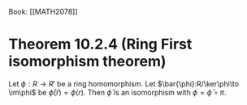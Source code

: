Book: [[MATH2078]]
# Theorem 10.2.4 (Ring First isomorphism theorem)
Let $\phi:R\to R'$ be a ring homomorphism.
Let $\bar{\phi}:R/\ker\phi\to \im\phi$ be $\bar{\phi}(\bar{r})=\phi(r)$.
Then $\bar{\phi}$ is an isomorphism with $\phi=\bar{\phi}\circ \pi$.